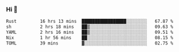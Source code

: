 ### Hi 👋

<!--START_SECTION:waka-->

```txt
Rust         16 hrs 13 mins  █████████████████░░░░░░░░   67.87 %
sh           2 hrs 18 mins   ██▒░░░░░░░░░░░░░░░░░░░░░░   09.63 %
YAML         2 hrs 16 mins   ██▒░░░░░░░░░░░░░░░░░░░░░░   09.51 %
Nix          1 hr 56 mins    ██░░░░░░░░░░░░░░░░░░░░░░░   08.15 %
TOML         39 mins         ▓░░░░░░░░░░░░░░░░░░░░░░░░   02.75 %
```

<!--END_SECTION:waka-->
